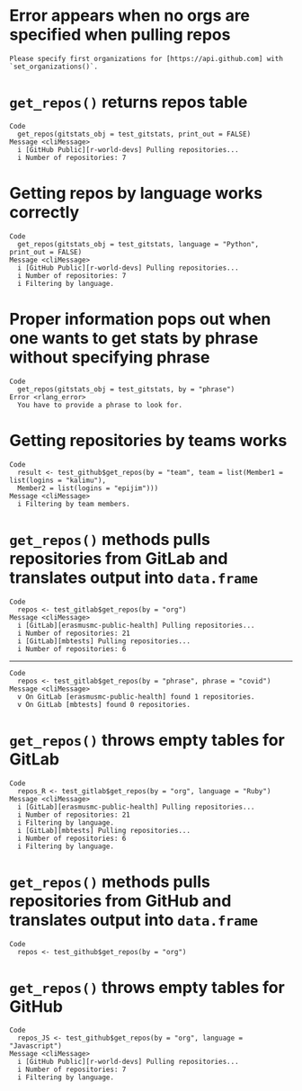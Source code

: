 # Error appears when no orgs are specified when pulling repos

    Please specify first organizations for [https://api.github.com] with `set_organizations()`.

# `get_repos()` returns repos table

    Code
      get_repos(gitstats_obj = test_gitstats, print_out = FALSE)
    Message <cliMessage>
      i [GitHub Public][r-world-devs] Pulling repositories...
      i Number of repositories: 7

# Getting repos by language works correctly

    Code
      get_repos(gitstats_obj = test_gitstats, language = "Python", print_out = FALSE)
    Message <cliMessage>
      i [GitHub Public][r-world-devs] Pulling repositories...
      i Number of repositories: 7
      i Filtering by language.

# Proper information pops out when one wants to get stats by phrase without specifying phrase

    Code
      get_repos(gitstats_obj = test_gitstats, by = "phrase")
    Error <rlang_error>
      You have to provide a phrase to look for.

# Getting repositories by teams works

    Code
      result <- test_github$get_repos(by = "team", team = list(Member1 = list(logins = "kalimu"),
      Member2 = list(logins = "epijim")))
    Message <cliMessage>
      i Filtering by team members.

# `get_repos()` methods pulls repositories from GitLab and translates output into `data.frame`

    Code
      repos <- test_gitlab$get_repos(by = "org")
    Message <cliMessage>
      i [GitLab][erasmusmc-public-health] Pulling repositories...
      i Number of repositories: 21
      i [GitLab][mbtests] Pulling repositories...
      i Number of repositories: 6

---

    Code
      repos <- test_gitlab$get_repos(by = "phrase", phrase = "covid")
    Message <cliMessage>
      v On GitLab [erasmusmc-public-health] found 1 repositories.
      v On GitLab [mbtests] found 0 repositories.

# `get_repos()` throws empty tables for GitLab

    Code
      repos_R <- test_gitlab$get_repos(by = "org", language = "Ruby")
    Message <cliMessage>
      i [GitLab][erasmusmc-public-health] Pulling repositories...
      i Number of repositories: 21
      i Filtering by language.
      i [GitLab][mbtests] Pulling repositories...
      i Number of repositories: 6
      i Filtering by language.

# `get_repos()` methods pulls repositories from GitHub and translates output into `data.frame`

    Code
      repos <- test_github$get_repos(by = "org")

# `get_repos()` throws empty tables for GitHub

    Code
      repos_JS <- test_github$get_repos(by = "org", language = "Javascript")
    Message <cliMessage>
      i [GitHub Public][r-world-devs] Pulling repositories...
      i Number of repositories: 7
      i Filtering by language.

